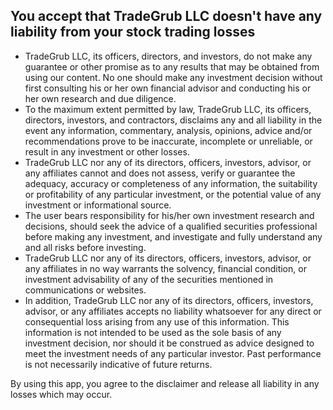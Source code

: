 ## You accept that TradeGrub LLC doesn't have any liability from your stock trading losses
	
- TradeGrub LLC, its officers, directors, and investors, do not make any guarantee or other promise as to any results that may be obtained from using our content. No one should make any investment decision without first consulting his or her own financial advisor and conducting his or her own research and due diligence.
- To the maximum extent permitted by law, TradeGrub LLC, its officers, directors, investors, and contractors, disclaims any and all liability in the event any information, commentary, analysis, opinions, advice and/or recommendations prove to be inaccurate, incomplete or unreliable, or result in any investment or other losses.
- TradeGrub LLC nor any of its directors, officers, investors, advisor, or any affiliates cannot and does not assess, verify or guarantee the adequacy, accuracy or completeness of any information, the suitability or profitability of any particular investment, or the potential value of any investment or informational source. 
- The user bears responsibility for his/her own investment research and decisions, should seek the advice of a qualified securities professional before making any investment, and investigate and fully understand any and all risks before investing. 
- TradeGrub LLC nor any of its directors, officers, investors, advisor, or any affiliates in no way warrants the solvency, financial condition, or investment advisability of any of the securities mentioned in communications or websites. 
- In addition, TradeGrub LLC nor any of its directors, officers, investors, advisor, or any affiliates accepts no liability whatsoever for any direct or consequential loss arising from any use of this information. This information is not intended to be used as the sole basis of any investment decision, nor should it be construed as advice designed to meet the investment needs of any particular investor. Past performance is not necessarily indicative of future returns.
	
By using this app, you agree to the disclaimer and release all liability in any losses which may occur.
